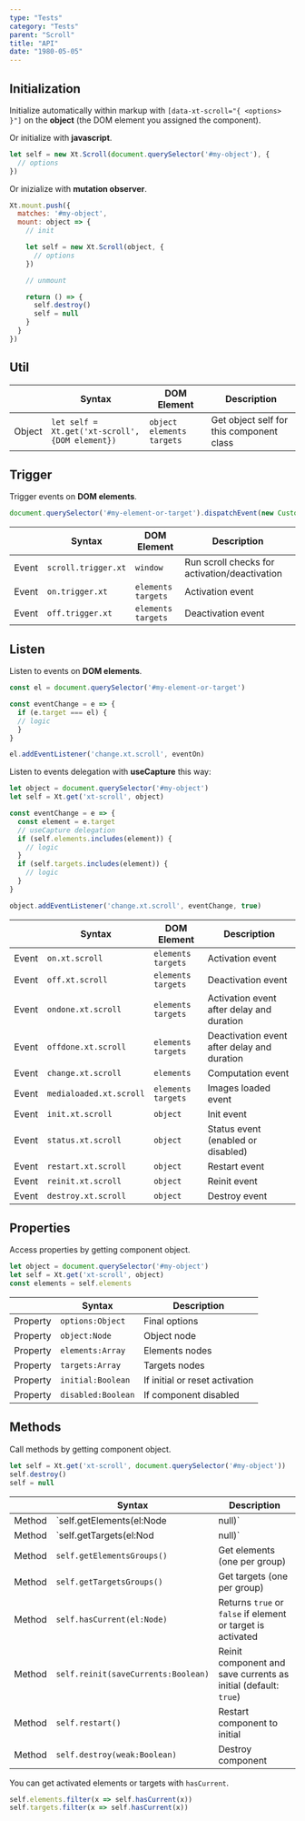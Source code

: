 ```yaml
---
type: "Tests"
category: "Tests"
parent: "Scroll"
title: "API"
date: "1980-05-05"
---
```


## Initialization

Initialize automatically within markup with `[data-xt-scroll="{ <options> }"]` on the **object** (the DOM element you assigned the component).

Or initialize with **javascript**.

```js
let self = new Xt.Scroll(document.querySelector('#my-object'), {
  // options
})
```

Or inizialize with **mutation observer**.

```js
Xt.mount.push({
  matches: '#my-object',
  mount: object => {
    // init

    let self = new Xt.Scroll(object, {
      // options
    })

    // unmount

    return () => {
      self.destroy()
      self = null
    }
  }
})
```

## Util

<div class="table-overflow">

|                         | Syntax                                    | DOM Element                    | Description                   |
| ----------------------- | ----------------------------------------- | ----------------------------- | ----------------------------- |
| Object                   | `let self = Xt.get('xt-scroll', {DOM element})`       | `object` `elements` `targets` | Get object self for this component class             |

</div>

## Trigger

Trigger events on **DOM elements**.

```js
document.querySelector('#my-element-or-target').dispatchEvent(new CustomEvent('on.trigger.xt.scroll'))
```

<div class="table-overflow">

|                         | Syntax                                    | DOM Element                    | Description                   |
| ----------------------- | ----------------------------------------- | ----------------------------- | ----------------------------- |
| Event                   | `scroll.trigger.xt`      | `window` | Run scroll checks for activation/deactivation            |
| Event                   | `on.trigger.xt`       | `elements` `targets` | Activation event             |
| Event                   | `off.trigger.xt`      | `elements` `targets` | Deactivation event            |

</div>

## Listen

Listen to events on **DOM elements**.

```js
const el = document.querySelector('#my-element-or-target')

const eventChange = e => {
  if (e.target === el) {
  // logic
  }
}

el.addEventListener('change.xt.scroll', eventOn)
```

Listen to events delegation with **useCapture** this way:

```js
let object = document.querySelector('#my-object')
let self = Xt.get('xt-scroll', object)

const eventChange = e => {
  const element = e.target
  // useCapture delegation
  if (self.elements.includes(element)) {
    // logic
  }
  if (self.targets.includes(element)) {
    // logic
  }
}

object.addEventListener('change.xt.scroll', eventChange, true)
```

<div class="table-overflow">

|                         | Syntax                                    | DOM Element                    | Description                   |
| ----------------------- | ----------------------------------------- | ----------------------------- | ----------------------------- |
| Event                   | `on.xt.scroll`       | `elements` `targets` | Activation event             |
| Event                   | `off.xt.scroll`      | `elements` `targets` | Deactivation event            |
| Event                   | `ondone.xt.scroll`           | `elements` `targets` | Activation event after delay and duration             |
| Event                   | `offdone.xt.scroll`           | `elements` `targets` | Deactivation event after delay and duration             |
| Event                   | `change.xt.scroll`       | `elements` | Computation event             |
| Event                   | `medialoaded.xt.scroll`           | `elements` `targets` | Images loaded event            |
| Event                   | `init.xt.scroll`           | `object` | Init event             |
| Event                   | `status.xt.scroll`           | `object` | Status event (enabled or disabled)             |
| Event                   | `restart.xt.scroll`           | `object` | Restart event             |
| Event                   | `reinit.xt.scroll`           | `object` | Reinit event             |
| Event                   | `destroy.xt.scroll`           | `object` | Destroy event             |

</div>

## Properties

Access properties by getting component object.

```js
let object = document.querySelector('#my-object')
let self = Xt.get('xt-scroll', object)
const elements = self.elements
```

<div class="table-overflow">

|                         | Syntax                                   | Description                   |
| ----------------------- | ---------------------------------------- | ----------------------------- |
| Property                   | `options:Object`       | Final options             |
| Property                   | `object:Node`       | Object node             |
| Property                   | `elements:Array`       | Elements nodes             |
| Property                   | `targets:Array`       | Targets nodes            |
| Property                   | `initial:Boolean`       | If initial or reset activation            |
| Property                   | `disabled:Boolean`       | If component disabled            |

</div>

## Methods

Call methods by getting component object.

```js
let self = Xt.get('xt-scroll', document.querySelector('#my-object'))
self.destroy()
self = null
```

<div class="table-overflow">

|                         | Syntax                                    | Description                   |
| ----------------------- | ----------------------------------------- | ----------------------------- |
| Method                  | `self.getElements(el:Node|null)`                          | Get all elements or all elements from element or target             |
| Method                  | `self.getTargets(el:Nod|null)`                          | Get all targets from or all targets from element or target             |
| Method                  | `self.getElementsGroups()`                          | Get elements (one per group)             |
| Method                  | `self.getTargetsGroups()`                          | Get targets (one per group)             |
| Method                  | `self.hasCurrent(el:Node)`                          | Returns `true` or `false` if element or target is activated             |
| Method                  | `self.reinit(saveCurrents:Boolean)`       | Reinit component and save currents as initial (default: `true`)             |
| Method                  | `self.restart()`                          | Restart component to initial             |
| Method                  | `self.destroy(weak:Boolean)`              | Destroy component            |

</div>

You can get activated elements or targets with `hasCurrent`.

```js
self.elements.filter(x => self.hasCurrent(x))
self.targets.filter(x => self.hasCurrent(x))
```
